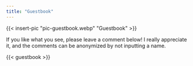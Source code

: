 ```yaml
---
title: "Guestbook"
---
```


{{< insert-pic "pic-guestbook.webp" "Guestbook" >}}

If you like what you see, please leave a comment below! I really appreciate it, and the comments can be anonymized by not inputting a name.

{{< guestbook >}}
